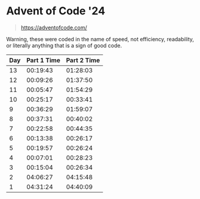 # Advent of Code '24

> https://adventofcode.com/

Warning, these were coded in the name of speed, not efficiency, readability, or literally anything that is a sign of good code.

| Day | Part 1 Time | Part 2 Time |
| --- | ----------- | ----------- |
|  13 | 00:19:43    | 01:28:03    |
|  12 | 00:09:26    | 01:37:50    |
|  11 | 00:05:47    | 01:54:29    |
|  10 | 00:25:17    | 00:33:41    |
|  9  | 00:36:29    | 01:59:07    |
|  8  | 00:37:31    | 00:40:02    |
|  7  | 00:22:58    | 00:44:35    |
|  6  | 00:13:38    | 00:26:17    |
|  5  | 00:19:57    | 00:26:24    |
|  4  | 00:07:01    | 00:28:23    |
|  3  | 00:15:04    | 00:26:34    |
|  2  | 04:06:27    | 04:15:48    |
|  1  | 04:31:24    | 04:40:09    |
